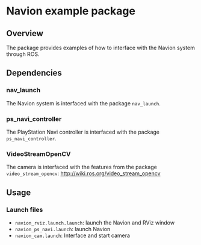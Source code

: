 # Navion example package 

## Overview
The package provides examples of how to interface with the Navion system through ROS. 

## Dependencies

### nav_launch

The Navion system is interfaced with the package ```nav_launch```.

### ps_navi_controller

The PlayStation Navi controller is interfaced with the package ```ps_navi_controller```.

### VideoStreamOpenCV

The camera is interfaced with the features from the package ```video_stream_opencv```: http://wiki.ros.org/video_stream_opencv

## Usage

### Launch files

*  ```navion_rviz.launch.launch```: launch the Navion and RViz window
*  ```navion_ps_navi.launch```: launch Navion
*  ```navion_cam.launch```: Interface and start camera

